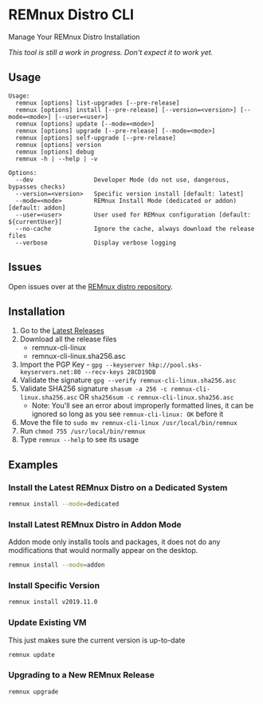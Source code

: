 # REMnux Distro CLI

Manage Your REMnux Distro Installation

*This tool is still a work in progress. Don't expect it to work yet.*

## Usage

```
Usage:
  remnux [options] list-upgrades [--pre-release]
  remnux [options] install [--pre-release] [--version=<version>] [--mode=<mode>] [--user=<user>]
  remnux [options] update [--mode=<mode>]
  remnux [options] upgrade [--pre-release] [--mode=<mode>]
  remnux [options] self-upgrade [--pre-release]
  remnux [options] version
  remnux [options] debug
  remnux -h | --help | -v

Options:
  --dev                 Developer Mode (do not use, dangerous, bypasses checks)
  --version=<version>   Specific version install [default: latest]
  --mode=<mode>         REMnux Install Mode (dedicated or addon) [default: addon]
  --user=<user>         User used for REMnux configuration [default: ${currentUser}]
  --no-cache            Ignore the cache, always download the release files
  --verbose             Display verbose logging
```

## Issues

Open issues over at the [REMnux distro repository](https://github.com/REMnux/distro/issues).

## Installation

1. Go to the [Latest Releases](https://github.com/REMnux/remnux-cli/releases/latest)
2. Download all the release files
    * remnux-cli-linux
    * remnux-cli-linux.sha256.asc
3. Import the PGP Key - `gpg --keyserver hkp://pool.sks-keyservers.net:80 --recv-keys 28CD19DB`
4. Validate the signature `gpg --verify remnux-cli-linux.sha256.asc`
5. Validate SHA256 signature `shasum -a 256 -c remnux-cli-linux.sha256.asc` OR `sha256sum -c remnux-cli-linux.sha256.asc`
    * Note: You'll see an error about improperly formatted lines, it
      can be ignored so long as you see `remnux-cli-linux: OK` before it
6. Move the file to `sudo mv remnux-cli-linux /usr/local/bin/remnux`
7. Run `chmod 755 /usr/local/bin/remnux`
8. Type `remnux --help` to see its usage

## Examples

### Install the Latest REMnux Distro on a Dedicated System

```bash
remnux install --mode=dedicated
```

### Install Latest REMnux Distro in Addon Mode

Addon mode only installs tools and packages, it does not do any modifications that would normally appear on the desktop.

```bash
remnux install --mode=addon
```

### Install Specific Version

```bash
remnux install v2019.11.0
```

### Update Existing VM

This just makes sure the current version is up-to-date

```bash
remnux update
```

### Upgrading to a New REMnux Release

```bash
remnux upgrade
```
